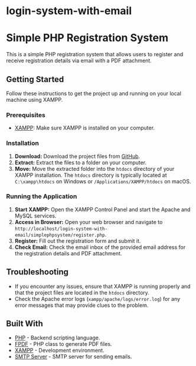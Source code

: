 # login-system-with-email

# Simple PHP Registration System

This is a simple PHP registration system that allows users to register and receive registration details via email with a PDF attachment.

## Getting Started

Follow these instructions to get the project up and running on your local machine using XAMPP.

### Prerequisites

- [XAMPP](https://www.apachefriends.org/index.html): Make sure XAMPP is installed on your computer.

### Installation

1. **Download:** Download the project files from [GitHub](https://github.com/example/repository).
2. **Extract:** Extract the files to a folder on your computer.
3. **Move:** Move the extracted folder into the `htdocs` directory of your XAMPP installation. The `htdocs` directory is typically located at `C:\xampp\htdocs` on Windows or `/Applications/XAMPP/htdocs` on macOS.

### Running the Application

1. **Start XAMPP:** Open the XAMPP Control Panel and start the Apache and MySQL services.
2. **Access in Browser:** Open your web browser and navigate to `http://localhost/login-system-with-email/simplephpsystem/register.php`.
3. **Register:** Fill out the registration form and submit it.
4. **Check Email:** Check the email inbox of the provided email address for the registration details and PDF attachment.

## Troubleshooting

- If you encounter any issues, ensure that XAMPP is running properly and that the project files are located in the `htdocs` directory.
- Check the Apache error logs (`xampp/apache/logs/error.log`) for any error messages that may provide clues to the problem.

## Built With

- [PHP](https://www.php.net/) - Backend scripting language.
- [FPDF](http://www.fpdf.org/) - PHP class to generate PDF files.
- [XAMPP](https://www.apachefriends.org/index.html) - Development environment.
- [SMTP Server](https://example.com/smtp-server) - SMTP server for sending emails.


